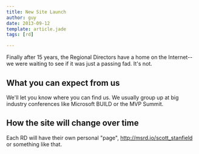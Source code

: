 ```yaml
---
title: New Site Launch
author: guy
date: 2013-09-12
template: article.jade
tags: [rd]

---
```

Finally after 15 years, the Regional Directors have a home on the
Internet--we were waiting to see if it was just a passing fad. It's not.

## What you can expect from us
We'll let you know where you can find us. We usually group up at big
industry conferences like Microsoft BUILD or the MVP Summit. 

## How the site will change over time
Each RD will have their own personal "page",
http://msrd.io/scott_stanfield or something like that. 

